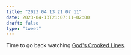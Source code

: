 ```yaml
---
title: "2023 04 13 21 07 11"
date: 2023-04-13T21:07:11+02:00
draft: false
type: "tweet"
---
```


Time to go back watching [God's Crooked Lines](https://en.wikipedia.org/wiki/God%27s_Crooked_Lines).
